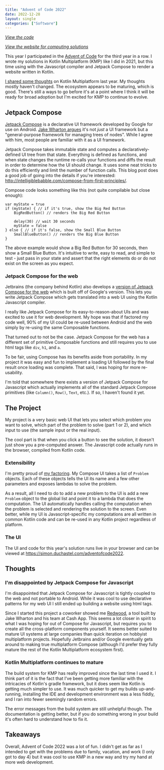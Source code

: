 ```yaml
---
title: "Advent of Code 2022"
date: 2022-12-28
layout: single
categories: ["Software"]
---
```


_[View the code](https://github.com/simon-duchastel/advent-of-code-2022)_

_[View the website for computing solutions](https://simon.duchastel.com/adventofcode2022)_

This year I participated in the [Advent of Code](https://adventofcode.com) for the third year in a row. I wrote my solutions in Kotlin Multiplatform (KMP) like I did in 2021, but this time using with the Javascript compiler and Jetpack Compose to render a website written in Kotlin.

[I shared some thoughts](../advent-of-code-2021/) on Kotlin Multiplatform last year. My thoughts mostly haven't changed. The ecosystem appears to be maturing, which is good. There's still a ways to go before it's at a point where I think it will be ready for broad adoption but I'm excited for KMP to continue to evolve.

## Jetpack Compose

[Jetpack Compose](https://developer.android.com/jetpack/compose) is a declarative UI framework developed by Google for use on Android. [Jake Wharton argues](https://jakewharton.com/a-jetpack-compose-by-any-other-name/) it's not _just_ a UI framework but a "general-purpose framework for managing trees of nodes". While I agree with him, most people are familiar with it as a UI framework.

Jetpack Compose takes immutable state and computes a declaratively-defined UI tree from that state. Everything is defined as functions, and when state changes the runtime re-calls your functions and diffs the result in order to determine how the UI should change. It uses some neat tricks to do this efficiently and limit the number of function calls. This blog post does a good job of going into the details if you're interested: http://intelligiblebabble.com/compose-from-first-principles/.

Compose code looks something like this (not quite compilable but close enough):
```
var myState = true
if (myState) { // if it's true, show the Big Red Button
    BigRedButton() // renders the Big Red Button

    delay(30) // wait 30 seconds
    myState = false
} else { // if it's false, show the Small Blue Button
    SmallBlueButton() // renders the Big Blue Button
}
```

The above example would show a Big Red Button for 30 seconds, then show a Small Blue Button. It's intuitive to write, easy to read, and simple to test - just pass in your state and assert that the right elements do or do not exist on the screen as you expect.

### Jetpack Compose for the web

Jetbrains (the company behind Kotlin) also develops a [version of Jetpack Compose for the web](https://jb.gg/compose-web) which is built off of Google's version. This lets you write Jetpack Compose which gets translated into a web UI using the Kotlin Javascript compiler.

I really like Jetpack Compose for its easy-to-reason-about UIs and was excited to use it for web development. My hope was that if factored my code well, 90% of my UI could be re-used between Android and the web simply by re-using the same Composable functions.

That turned out to not be the case. Jetpack Compose for the web has a different set of primitive Composable functions and still requires you to use html tags like `div`, `h1`, and `a`.

To be fair, using Compose has its benefits aside from portability. In my project it was easy and fun to implement a loading UI followed by the final result once loading was complete. That said, I was hoping for more re-usability.

I'm told that somewhere there exists a version of Jetpack Compose for Javascript which actually implements all of the standard Jetpack Compose primitives (like `Column()`, `Row()`, `Text`, etc.). If so, I haven't found it yet.

## The Project

My project is a very basic web UI that lets you select which problem you want to solve, which part of the problem to solve (part 1 or 2), and which input to use (the sample input or the real input).

The cool part is that when you click a button to see the solution, it doesn't just show you a pre-computed answer. The Javascript code actually runs in the browser, compiled from Kotlin code.

### Extensibility

I'm pretty proud of [my factoring](https://github.com/simon-duchastel/advent-of-code-2022/blob/492f2467a0c0816ac917e093172efa2edbfe4d04/src/jsmain/kotlin/com/duchastel/simon/adventofcode2022/problems/Problem.kt#L17). My Compose UI takes a list of `Problem` objects. Each of these objects tells the UI its name and a few other parameters and exposes lambdas to solve the problem.

As a result, all I need to do to add a new problem to the UI is add a new `Problem` object to the global list and point it to a lambda that does the computation. The UI automatically handles calling the computation when the problem is selected and rendering the solution to the screen. Even better, while my UI is Javascript-specific my computations are all written in common Kotlin code and can be re-used in any Kotlin project regardless of platform.

### The UI

The UI and code for this year's solution runs live in your browser and can be viewed at https://simon.duchastel.com/adventofcode2022.

## Thoughts

### I'm disappointed by Jetpack Compose for Javascript

I'm disappointed that Jetpack Compose for Javascript is tightly coupled to the web and not portable to Android. While it was cool to use declarative patterns for my web UI I still ended up building a website using html tags.

Since I started this project a coworker showed me [Redwood](https://jakewharton.com/native-ui-with-multiplatform-compose/), a tool built by Jake Wharton and his team at Cash App. This seems a lot closer in spirit to what I was hoping for out of Compose for Javascript, but requires you to create all the cross-platform components yourself. It seems better suited to mature UI systems at large companies than quick iteration on hobbyist multiplatform projects. Hopefully Jetbrains and/or Google eventually gets around to making true multiplatform Compose (although I'd prefer they fully mature the rest of the Kotlin Multiplatform ecosystem first).

### Kotlin Multiplatform continues to mature

The build system for KMP has really improved since the last time I used it. I think part of it is the fact that I've been getting more familiar with the intricacies of Kotlin's gradle framework, but it does seem like Kotlin is getting much simpler to use. It was much quicker to get my builds up-and-running, installing the IDE and development environment was a less fiddly, and I ran into fewer seemingly random errors.

The error messages from the build system are still unhelpful though. The documentation is getting better, but if you do something wrong in your build it's often hard to understand how to fix it.

## Takeaways

Overall, Advent of Code 2022 was a lot of fun. I didn't get as far as I intended to get with the problems due to family, vacation, and work (I only got to day 4) but it was cool to use KMP in a new way and try my hand at more web development.